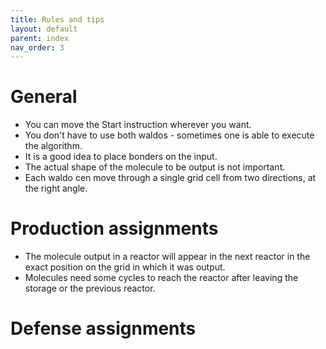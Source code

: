 ```yaml
---
title: Rules and tips
layout: default
parent: index
nav_order: 3
---
```

# General
* You can move the Start instruction wherever you want.
* You don't have to use both waldos - sometimes one is able to execute the algorithm.
* It is a good idea to place bonders on the input.
* The actual shape of the molecule to be output is not important.
* Each waldo cen move through a single grid cell from two directions, at the right angle.
# Production assignments
* The molecule output in a reactor will appear in the next reactor in the exact position on the grid in which it was output.
* Molecules need some cycles to reach the reactor after leaving the storage or the previous reactor.
# Defense assignments